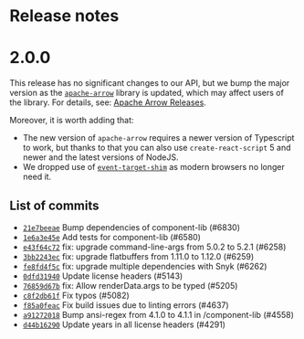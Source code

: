 <!--
  Copyright (c) Streamlit Inc. (2018-2022) Snowflake Inc. (2022-2025)

  Licensed under the Apache License, Version 2.0 (the "License");
  you may not use this file except in compliance with the License.
  You may obtain a copy of the License at

      http://www.apache.org/licenses/LICENSE-2.0

  Unless required by applicable law or agreed to in writing, software
  distributed under the License is distributed on an "AS IS" BASIS,
  WITHOUT WARRANTIES OR CONDITIONS OF ANY KIND, either express or implied.
  See the License for the specific language governing permissions and
  limitations under the License.
-->

# Release notes

# 2.0.0

This release has no significant changes to our API, but we bump the major version as
the [`apache-arrow`](https://www.npmjs.com/package/apache-arrow) library is updated, which may affect users of the library. For details, see: [Apache Arrow Releases](https://arrow.apache.org/release/).

Moreover, it is worth adding that:

- The new version of `apache-arrow` requires a newer version of Typescript to work, but thanks to that you can also use `create-react-script` 5 and newer and the latest versions of NodeJS.
- We dropped use of [`event-target-shim`](https://www.npmjs.com/package/event-target-shim) as modern browsers no longer need it.

## List of commits

- [`21e7beeae`](https://github.com/streamlit/streamlit/commit/21e7beeae) Bump dependencies of component-lib (#6830)
- [`1e6a3e45e`](https://github.com/streamlit/streamlit/commit/1e6a3e45e) Add tests for component-lib (#6580)
- [`e43f64c72`](https://github.com/streamlit/streamlit/commit/e43f64c72) fix: upgrade command-line-args from 5.0.2 to 5.2.1 (#6258)
- [`3bb2243ec`](https://github.com/streamlit/streamlit/commit/3bb2243ec) fix: upgrade flatbuffers from 1.11.0 to 1.12.0 (#6259)
- [`fe8fd4f5c`](https://github.com/streamlit/streamlit/commit/fe8fd4f5c) fix: upgrade multiple dependencies with Snyk (#6262)
- [`0dfd31940`](https://github.com/streamlit/streamlit/commit/0dfd31940) Update license headers (#5143)
- [`76859d67b`](https://github.com/streamlit/streamlit/commit/76859d67b) fix: Allow renderData.args to be typed (#5205)
- [`c8f2db61f`](https://github.com/streamlit/streamlit/commit/c8f2db61f) Fix typos (#5082)
- [`f85a0feac`](https://github.com/streamlit/streamlit/commit/f85a0feac) Fix build issues due to linting errors (#4637)
- [`a91272018`](https://github.com/streamlit/streamlit/commit/a91272018) Bump ansi-regex from 4.1.0 to 4.1.1 in /component-lib (#4558)
- [`d44b16290`](https://github.com/streamlit/streamlit/commit/d44b16290) Update years in all license headers (#4291)
